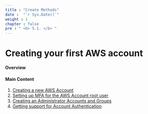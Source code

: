 ```yaml
---
title : "Create Methods"
date :  "`r Sys.Date()`" 
weight : 1
chapter : false
pre : " <b> 5.1. </b> "
---
```


# Creating your first AWS account

#### Overview

#### Main Content

1. [Creating a new AWS Account](1-create-new-aws-account/)
2. [Setting up MFA for the AWS Account root user](2-MFA-Setup-For-AWS-User-(root))
3. [Creating an Administrator Accounts and Groups](3-create-admin-user-and-group/)
4. [Getting support for Account Authentication](4-verify-new-account/)
<!-- need to remove parenthesis for path in Hugo 0.88.1 for Windows-->